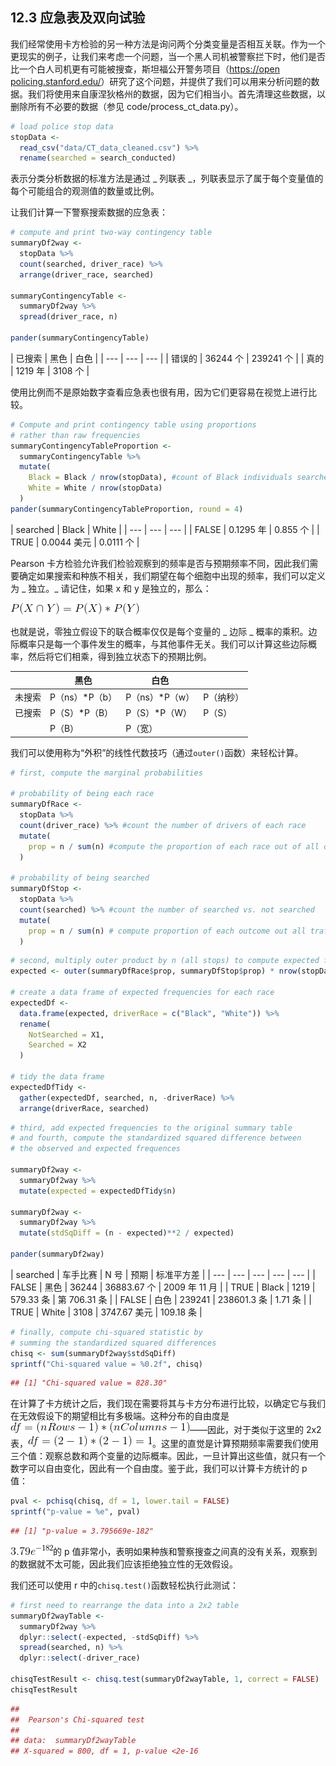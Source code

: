 ## 12.3 应急表及双向试验

我们经常使用卡方检验的另一种方法是询问两个分类变量是否相互关联。作为一个更现实的例子，让我们来考虑一个问题，当一个黑人司机被警察拦下时，他们是否比一个白人司机更有可能被搜查，斯坦福公开警务项目（[https://open policing.stanford.edu/](https://openpolicing.stanford.edu/)）研究了这个问题，并提供了我们可以用来分析问题的数据。我们将使用来自康涅狄格州的数据，因为它们相当小。首先清理这些数据，以删除所有不必要的数据（参见 code/process_ct_data.py）。

```r
# load police stop data
stopData <-
  read_csv("data/CT_data_cleaned.csv") %>%
  rename(searched = search_conducted)
```

表示分类分析数据的标准方法是通过 _ 列联表 _，列联表显示了属于每个变量值的每个可能组合的观测值的数量或比例。

让我们计算一下警察搜索数据的应急表：

```r
# compute and print two-way contingency table
summaryDf2way <-
  stopData %>%
  count(searched, driver_race) %>%
  arrange(driver_race, searched) 

summaryContingencyTable <-
  summaryDf2way %>%
  spread(driver_race, n)

pander(summaryContingencyTable)
```

<colgroup><col style="width: 15%"> <col style="width: 11%"> <col style="width: 11%"></colgroup> 
| 已搜索 | 黑色 | 白色 |
| --- | --- | --- |
| 错误的 | 36244 个 | 239241 个 |
| 真的 | 1219 年 | 3108 个 |

使用比例而不是原始数字查看应急表也很有用，因为它们更容易在视觉上进行比较。

```r
# Compute and print contingency table using proportions 
# rather than raw frequencies
summaryContingencyTableProportion <-
  summaryContingencyTable %>%
  mutate(
    Black = Black / nrow(stopData), #count of Black individuals searched / total searched
    White = White / nrow(stopData)
  )
pander(summaryContingencyTableProportion, round = 4)
```

<colgroup><col style="width: 15%"> <col style="width: 12%"> <col style="width: 12%"></colgroup> 
| searched | Black | White |
| --- | --- | --- |
| FALSE | 0.1295 年 | 0.855 个 |
| TRUE | 0.0044 美元 | 0.0111 个 |

Pearson 卡方检验允许我们检验观察到的频率是否与预期频率不同，因此我们需要确定如果搜索和种族不相关，我们期望在每个细胞中出现的频率，我们可以定义为 _ 独立。_ 请记住，如果 x 和 y 是独立的，那么：

![](img/ae00b41c7d126a5646eb9e06bf53e695.jpg)

也就是说，零独立假设下的联合概率仅仅是每个变量的 _ 边际 _ 概率的乘积。边际概率只是每一个事件发生的概率，与其他事件无关。我们可以计算这些边际概率，然后将它们相乘，得到独立状态下的预期比例。

|  | 黑色 | 白色 |  |
| --- | --- | --- | --- |
| 未搜索 | P（ns）*P（b） | P（ns）*P（w） | P（纳秒） |
| 已搜索 | P（S）*P（B） | P（S）*P（W） | P（S） |
|  | P（B） | P（宽） |  |

我们可以使用称为“外积”的线性代数技巧（通过`outer()`函数）来轻松计算。

```r
# first, compute the marginal probabilities

# probability of being each race
summaryDfRace <-
  stopData %>%
  count(driver_race) %>% #count the number of drivers of each race
  mutate(
    prop = n / sum(n) #compute the proportion of each race out of all drivers
  )

# probability of being searched 
summaryDfStop <-
  stopData %>%
  count(searched) %>% #count the number of searched vs. not searched
  mutate(
    prop = n / sum(n) # compute proportion of each outcome out all traffic stops
  )
```

```r
# second, multiply outer product by n (all stops) to compute expected frequencies
expected <- outer(summaryDfRace$prop, summaryDfStop$prop) * nrow(stopData)

# create a data frame of expected frequencies for each race 
expectedDf <- 
  data.frame(expected, driverRace = c("Black", "White")) %>% 
  rename(
    NotSearched = X1,
    Searched = X2
  )

# tidy the data frame
expectedDfTidy <-
  gather(expectedDf, searched, n, -driverRace) %>%
  arrange(driverRace, searched)
```

```r
# third, add expected frequencies to the original summary table
# and fourth, compute the standardized squared difference between 
# the observed and expected frequences

summaryDf2way <-
  summaryDf2way %>%
  mutate(expected = expectedDfTidy$n)

summaryDf2way <-
  summaryDf2way %>%
  mutate(stdSqDiff = (n - expected)**2 / expected)

pander(summaryDf2way)
```

<colgroup><col style="width: 15%"> <col style="width: 19%"> <col style="width: 12%"> <col style="width: 15%"> <col style="width: 15%"></colgroup> 
| searched | 车手比赛 | N 号 | 预期 | 标准平方差 |
| --- | --- | --- | --- | --- |
| FALSE | 黑色 | 36244 | 36883.67 个 | 2009 年 11 月 |
| TRUE | Black | 1219 | 579.33 条 | 第 706.31 条 |
| FALSE | 白色 | 239241 | 238601.3 条 | 1.71 条 |
| TRUE | White | 3108 | 3747.67 美元 | 109.18 条 |

```r
# finally, compute chi-squared statistic by 
# summing the standardized squared differences
chisq <- sum(summaryDf2way$stdSqDiff)
sprintf("Chi-squared value = %0.2f", chisq)
```

```r
## [1] "Chi-squared value = 828.30"
```

在计算了卡方统计之后，我们现在需要将其与卡方分布进行比较，以确定它与我们在无效假设下的期望相比有多极端。这种分布的自由度是![](img/206275e6a74b69f71d35c279b3e2d1c0.jpg)——因此，对于类似于这里的 2x2 表，![](img/ba8975aad6841ab43375c0463cf596e7.jpg)。这里的直觉是计算预期频率需要我们使用三个值：观察总数和两个变量的边际概率。因此，一旦计算出这些值，就只有一个数字可以自由变化，因此有一个自由度。鉴于此，我们可以计算卡方统计的 p 值：

```r
pval <- pchisq(chisq, df = 1, lower.tail = FALSE)
sprintf("p-value = %e", pval)
```

```r
## [1] "p-value = 3.795669e-182"
```

![](img/0a218a4dadec40dff9f8d2264a3c9d39.jpg)的 p 值非常小，表明如果种族和警察搜查之间真的没有关系，观察到的数据就不太可能，因此我们应该拒绝独立性的无效假设。

我们还可以使用 r 中的`chisq.test()`函数轻松执行此测试：

```r
# first need to rearrange the data into a 2x2 table
summaryDf2wayTable <-
  summaryDf2way %>%
  dplyr::select(-expected, -stdSqDiff) %>%
  spread(searched, n) %>%
  dplyr::select(-driver_race)

chisqTestResult <- chisq.test(summaryDf2wayTable, 1, correct = FALSE)
chisqTestResult
```

```r
## 
##  Pearson's Chi-squared test
## 
## data:  summaryDf2wayTable
## X-squared = 800, df = 1, p-value <2e-16
```